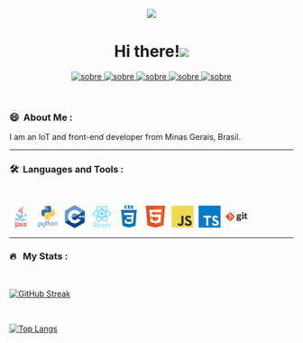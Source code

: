 <p align="center">
  <img src="https://media.giphy.com/media/5ndklThG9vUUdTmgMn/giphy.gif" height="250">
  <br>
  <h1 align="center">Hi there!<img src="https://media.giphy.com/media/hvRJCLFzcasrR4ia7z/giphy.gif" width="40"></h1>
  
  
  <p align="center">
    <a href="https://www.instagram.com/luis_gustta13/">
    	<img src="https://img.shields.io/badge/Instagram-E4405F?style=for-the-badge&logo=instagram&logoColor=white" alt="sobre" />
    </a>
    <a href="https://www.linkedin.com/in/luis-gusta-oliveira/">
    	<img src="https://img.shields.io/badge/LinkedIn-0077B5?style=for-the-badge&logo=linkedin&logoColor=white" alt="sobre" />
    </a>
    <a href="https://web.dio.me/users/LGustta13">
    	<img src="https://img.shields.io/badge/DIO-1A1B1F?style=for-the-badge&logo=Iconfinder&logoColor=white" alt="sobre" />
    </a>
    <a href="https://www.youtube.com/channel/UC_zSzQfSnbqxRqLys6sAv8g">
    	<img src="https://img.shields.io/badge/YouTube-FF0000?style=for-the-badge&logo=youtube&logoColor=white" alt="sobre" />
    </a>
    <a href="https://www.twitch.tv/lgustta13">
    	<img src="https://img.shields.io/badge/Twitch-9146FF?style=for-the-badge&logo=twitch&logoColor=white" alt="sobre" />
    </a>
    <br>
    <p align="center"><img src="https://komarev.com/ghpvc/?username=LGustta13&color=blue" alt=""></p>
  </p>
</p>

### :smile: &nbsp;About Me :

I am an IoT and front-end developer from Minas Gerais, Brasil.

---

### 🛠 &nbsp;Languages and Tools :
<br>
<p>
<img src="https://github.com/devicons/devicon/blob/master/icons/java/java-original-wordmark.svg" title="Java" alt="Java" width="40" height="40"/>&nbsp;
<img src="https://github.com/devicons/devicon/blob/master/icons/python/python-original-wordmark.svg" title="Python" **alt="Python" width="40" height="40"/>&nbsp;
<img src="https://github.com/devicons/devicon/blob/master/icons/cplusplus/cplusplus-original.svg" title="Cplusplus" **alt="Cplusplus" width="40" height="40"/>&nbsp;
<img src="https://github.com/devicons/devicon/blob/master/icons/react/react-original-wordmark.svg" title="React" alt="React" width="40" height="40"/>&nbsp;
<img src="https://github.com/devicons/devicon/blob/master/icons/css3/css3-plain-wordmark.svg"  title="CSS3" alt="CSS" width="40" height="40"/>&nbsp;
<img src="https://github.com/devicons/devicon/blob/master/icons/html5/html5-original.svg" title="HTML5" alt="HTML" width="40" height="40"/>&nbsp;
<img src="https://github.com/devicons/devicon/blob/master/icons/javascript/javascript-original.svg" title="JavaScript" alt="JavaScript" width="40" height="40"/>&nbsp;
<img src="https://github.com/devicons/devicon/blob/master/icons/typescript/typescript-original.svg" title="Typescript" alt="Typescript" width="40" height="40"/>&nbsp;
<img src="https://github.com/devicons/devicon/blob/master/icons/git/git-original-wordmark.svg" title="Git" **alt="Git" width="40" height="40"/>&nbsp;
</p>


<!--- 🔭 I’m working as a Software Engineer and contributing to frontend and backend for building web applications.
- 🌱 Exploring Technical Content Writing.
- ⚡ In my free time I solve problems on GeeksforGeeks and read tech articles.
- 📫 How to reach me: &nbsp; [![Linkedin Badge](https://img.shields.io/badge/-kakbar-blue?style=flat&logo=Linkedin&logoColor=white)](https://www.linkedin.com/in/kakbar)-->

---

### 🔥 &nbsp; My Stats :

<br>

[![GitHub Streak](http://github-readme-streak-stats.herokuapp.com?user=LGustta13&theme=dark&background=000000)](https://git.io/streak-stats)

<br>

[![Top Langs](https://github-readme-stats.vercel.app/api/top-langs/?username=LGustta13&layout=compact&theme=vision-friendly-dark)](https://github.com/anuraghazra/github-readme-stats) 
